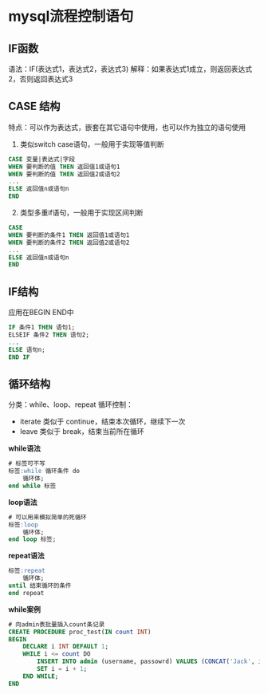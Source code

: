 # mysql流程控制语句

## IF函数
语法：IF(表达式1，表达式2，表达式3)
解释：如果表达式1成立，则返回表达式2，否则返回表达式3
## CASE 结构
特点：可以作为表达式，嵌套在其它语句中使用，也可以作为独立的语句使用
1. 类似switch case语句，一般用于实现等值判断
```sql
CASE 变量|表达式|字段
WHEN 要判断的值 THEN 返回值1或语句1
WHEN 要判断的值 THEN 返回值2或语句2
...
ELSE 返回值n或语句n
END
```
2. 类型多重if语句，一般用于实现区间判断

```sql
CASE 
WHEN 要判断的条件1 THEN 返回值1或语句1
WHEN 要判断的条件2 THEN 返回值2或语句2
...
ELSE 返回值n或语句n
END
```
## IF结构
应用在BEGIN END中
```sql
IF 条件1 THEN 语句1;
ELSEIF 条件2 THEN 语句2;
...
ELSE 语句n;
END IF
```
## 循环结构
分类：while、loop、repeat
循环控制：
- iterate 类似于 continue，结束本次循环，继续下一次
- leave 类似于 break，结束当前所在循环

**while语法**
```sql
# 标签可不写
标签:while 循环条件 do
	循环体;
end while 标签
```
**loop语法**
```sql
# 可以用来模拟简单的死循环
标签:loop
	循环体;
end loop 标签;
```
**repeat语法**
```sql
标签:repeat
	循环体;
until 结束循环的条件
end repeat
```
**while案例**
```sql
# 向admin表批量插入count条记录
CREATE PROCEDURE proc_test(IN count INT)
BEGIN
	DECLARE i INT DEFAULT 1;
	WHILE i <= count DO
		INSERT INTO admin (username, passowrd) VALUES (CONCAT('Jack', i), '123456');
		SET i = i + 1;
	END WHILE;
END
```